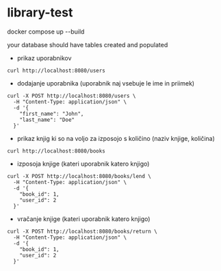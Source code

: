 # library-test
docker compose up --build

your database should have tables created and populated

- prikaz uporabnikov
```
curl http://localhost:8080/users
```

- dodajanje uporabnika (uporabnik naj vsebuje le ime in priimek)
```
curl -X POST http://localhost:8080/users \
  -H "Content-Type: application/json" \
  -d '{
    "first_name": "John",
    "last_name": "Doe"
  }'
```

- prikaz knjig ki so na voljo za izposojo s količino (naziv knjige, količina)
```
curl http://localhost:8080/books
```

- izposoja knjige (kateri uporabnik katero knjigo)
```
curl -X POST http://localhost:8080/books/lend \
  -H "Content-Type: application/json" \
  -d '{
    "book_id": 1,
    "user_id": 2
  }'
```

- vračanje knjige (kateri uporabnik katero knjigo)
```
curl -X POST http://localhost:8080/books/return \
  -H "Content-Type: application/json" \
  -d '{
    "book_id": 1,
    "user_id": 2
  }'
```